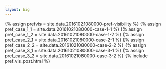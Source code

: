 ```yaml
---
layout: big
---
```

{% assign prefvis = site.data.20161021080000-pref-visibility %}
{% assign pref_case_1_1 = site.data.20161021080000-case-1-1 %}
{% assign pref_case_1_2 = site.data.20161021080000-case-1-2 %}
{% assign pref_case_2_1 = site.data.20161021080000-case-2-1 %}
{% assign pref_case_2_2 = site.data.20161021080000-case-2-2 %}
{% assign pref_case_3_1 = site.data.20161021080000-case-3-1 %}
{% assign pref_case_3_2 = site.data.20161021080000-case-3-2 %}
{% include pref_vis_post.html %}
